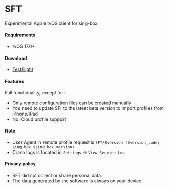 # SFT

Experimental Apple tvOS client for sing-box.

#### Requirements

* tvOS 17.0+

#### Download

* [TestFlight](https://testflight.apple.com/join/AcqO44FH)

#### Features

Full functionality, except for:

* Only remote configuration files can be created manually
* You need to update SFI to the latest beta version to import profiles from iPhone/iPad
* No iCloud profile support

#### Note

* User Agent in remote profile request is `SFT/$version ($version_code; sing-box $sing_box_version)`
* Crash logs is located in `Settings` -> `View Service Log`

#### Privacy policy

* SFT did not collect or share personal data.
* The data generated by the software is always on your device.

